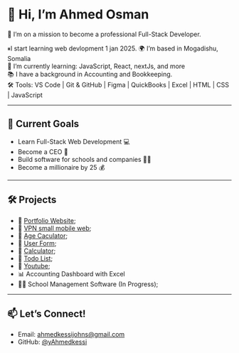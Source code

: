 # 👋 Hi, I’m Ahmed Osman

🎯 I’m on a mission to become a professional Full-Stack Developer.

⏸I start learning web devlopment 1 jan 2025.
🌍 I’m based in Mogadishu, Somalia  
💼 I’m currently learning: JavaScript, React, nextJs, and more  
📚 I have a background in Accounting and Bookkeeping.  
🛠️ Tools: VS Code | Git & GitHub | Figma | QuickBooks | Excel | HTML | CSS | JavaScript  

---

## 🚀 Current Goals
- Learn Full-Stack Web Development 💻
- Become a CEO 🔐
- Build software for schools and companies 🏫🏢
- Become a millionaire by 25 💰

---

## 🛠️ Projects
- 🔗 [Portfolio Website](https://ahmedkessi.github.io/-portfolio/);
- 🔗 [VPN small mobile web](https://ahmedkessi.github.io/vpn/);
- 🔗 [Age Caculator](https://ahmedkessi.github.io/Age-Caculator/);
- 🔗 [User Form](https://ahmedkessi.github.io/User-Form/);
- 🔗 [Calculator](https://ahmedkessi.github.io/Calculator/);
- 🔗 [Todo List](https://ahmedkessi.github.io/todo/);
- 🔗 [Youtube](https://ahmedkessi.github.io/Youtube/);
- 📊 Accounting Dashboard with Excel
- 👨‍🏫 School Management Software (In Progress);

---

## 📫 Let’s Connect!
- Email: ahmedkessijohns@gmail.com  
- GitHub: [@yAhmedkessi](https://github.com/Ahmedkessi)  

